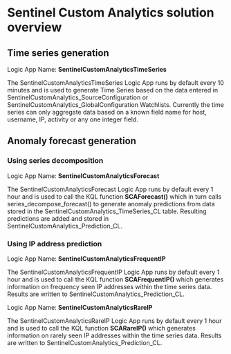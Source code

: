 # Sentinel Custom Analytics solution overview

## Time series generation

Logic App Name: **SentinelCustomAnalyticsTimeSeries**

The SentinelCustomAnalyticsTimeSeries Logic App runs by default every 10 minutes and is used to generate Time Series based on the data entered in SentinelCustomAnalytics_SourceConfiguration or SentinelCustomAnalytics_GlobalConfiguration Watchlists. Currently the time series can only aggregate data based on a known field name for host, username, IP, activity or any one integer field.

## Anomaly forecast generation

### Using series decomposition

Logic App Name: **SentinelCustomAnalyticsForecast**

The SentinelCustomAnalyticsForecast Logic App runs by default every 1 hour and is used to call the KQL function **SCAForecast()** which in turn calls series_decompose_forecast() to generate anomaly predictions from data stored in the SentinelCustomAnalytics_TimeSeries_CL table. Resulting predictions are added and stored in SentinelCustomAnalytics_Prediction_CL.

### Using IP address prediction

Logic App Name: **SentinelCustomAnalyticsFrequentIP**

The SentinelCustomAnalyticsFrequentIP Logic App runs by default every 1 hour and is used to call the KQL function **SCAFrequentIP()** which generates information on frequency seen IP addresses within the time series data. Results are written to SentinelCustomAnalytics_Prediction_CL.

Logic App Name: **SentinelCustomAnalyticsRareIP**

The SentinelCustomAnalyticsRareIP Logic App runs by default every 1 hour and is used to call the KQL function **SCARareIP()** which generates information on rarely seen IP addresses within the time series data. Results are written to SentinelCustomAnalytics_Prediction_CL.